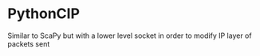 # PythonCIP
Similar to ScaPy but with a lower level socket in order to modify IP layer of packets sent
